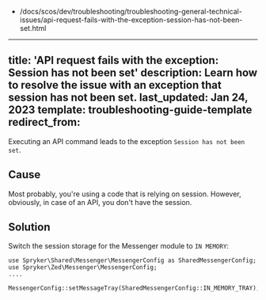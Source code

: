   - /docs/scos/dev/troubleshooting/troubleshooting-general-technical-issues/api-request-fails-with-the-exception-session-has-not-been-set.html
---
title: 'API request fails with the exception: Session has not been set'
description: Learn how to resolve the issue with an exception that session has not been set.
last_updated: Jan 24, 2023
template: troubleshooting-guide-template
redirect_from:
---

Executing an API command leads to the exception `Session has not been set`.

## Cause
Most probably, you're using a code that is relying on session. However, obviously, in case of an API, you don't have the session.

## Solution

Switch the session storage for the Messenger module to `IN MEMORY`:

```
use Spryker\Shared\Messenger\MessengerConfig as SharedMessengerConfig;
use Spryker\Zed\Messenger\MessengerConfig;
....

MessengerConfig::setMessageTray(SharedMessengerConfig::IN_MEMORY_TRAY);

```
